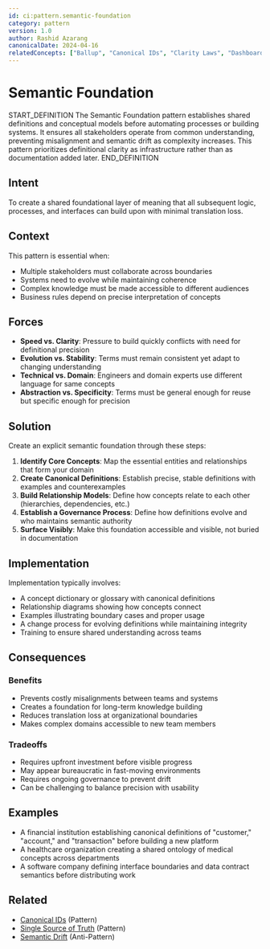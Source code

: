 ```yaml
---
id: ci:pattern.semantic-foundation
category: pattern
version: 1.0
author: Rashid Azarang
canonicalDate: 2024-04-16
relatedConcepts: ["Ballup", "Canonical IDs", "Clarity Laws", "Dashboard Theater", "Recursive Ingestion Pattern", "Semantic Drift", "Semantic Friction", "Single Source of Truth", "Structural Debt", "Universal Patterns of Intelligence Evolution"]
---
```


<!-- Migration Status: Complete -->

# Semantic Foundation

START_DEFINITION
The Semantic Foundation pattern establishes shared definitions and conceptual models before automating processes or building systems. It ensures all stakeholders operate from common understanding, preventing misalignment and semantic drift as complexity increases. This pattern prioritizes definitional clarity as infrastructure rather than as documentation added later.
END_DEFINITION

## Intent

To create a shared foundational layer of meaning that all subsequent logic, processes, and interfaces can build upon with minimal translation loss.

## Context

This pattern is essential when:
- Multiple stakeholders must collaborate across boundaries
- Systems need to evolve while maintaining coherence 
- Complex knowledge must be made accessible to different audiences
- Business rules depend on precise interpretation of concepts

## Forces

- **Speed vs. Clarity**: Pressure to build quickly conflicts with need for definitional precision
- **Evolution vs. Stability**: Terms must remain consistent yet adapt to changing understanding
- **Technical vs. Domain**: Engineers and domain experts use different language for same concepts
- **Abstraction vs. Specificity**: Terms must be general enough for reuse but specific enough for precision

## Solution

Create an explicit semantic foundation through these steps:

1. **Identify Core Concepts**: Map the essential entities and relationships that form your domain
2. **Create Canonical Definitions**: Establish precise, stable definitions with examples and counterexamples
3. **Build Relationship Models**: Define how concepts relate to each other (hierarchies, dependencies, etc.)
4. **Establish a Governance Process**: Define how definitions evolve and who maintains semantic authority
5. **Surface Visibly**: Make this foundation accessible and visible, not buried in documentation

## Implementation

Implementation typically involves:

- A concept dictionary or glossary with canonical definitions
- Relationship diagrams showing how concepts connect
- Examples illustrating boundary cases and proper usage
- A change process for evolving definitions while maintaining integrity
- Training to ensure shared understanding across teams

## Consequences

### Benefits
- Prevents costly misalignments between teams and systems
- Creates a foundation for long-term knowledge building
- Reduces translation loss at organizational boundaries
- Makes complex domains accessible to new team members

### Tradeoffs
- Requires upfront investment before visible progress
- May appear bureaucratic in fast-moving environments
- Requires ongoing governance to prevent drift
- Can be challenging to balance precision with usability

## Examples

- A financial institution establishing canonical definitions of "customer," "account," and "transaction" before building a new platform
- A healthcare organization creating a shared ontology of medical concepts across departments
- A software company defining interface boundaries and data contract semantics before distributing work







## Related

- [Canonical IDs](canonical-ids.md) (Pattern)
- [Single Source of Truth](single-source-of-truth.md) (Pattern)
- [Semantic Drift](../anti-patterns/semantic-drift.md) (Anti-Pattern)
